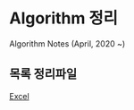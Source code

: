 # Algorithm 정리

Algorithm Notes (April, 2020 ~)     
   
## 목록 정리파일   
[Excel](https://github.com/jonitox/AlgorithmStudies/blob/master/%EC%95%8C%EA%B3%A0%EB%A6%AC%EC%A6%98%20%EB%AA%A9%EB%A1%9D%20%EC%A0%95%EB%A6%AC.xlsx)<BR>    

